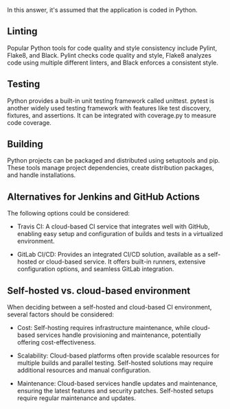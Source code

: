 In this answer, it's assumed that the application is coded in Python.

## Linting
Popular Python tools for code quality and style consistency include Pylint, Flake8, and Black. Pylint checks code quality and style, Flake8 analyzes code using multiple different linters, and Black enforces a consistent style.

## Testing
Python provides a built-in unit testing framework called unittest. pytest is another widely used testing framework with features like test discovery, fixtures, and assertions. It can be integrated with coverage.py to measure code coverage.

## Building
Python projects can be packaged and distributed using setuptools and pip. These tools manage project dependencies, create distribution packages, and handle installations.

## Alternatives for Jenkins and GitHub Actions

The following options could be considered:

- Travis CI: A cloud-based CI service that integrates well with GitHub, enabling easy setup and configuration of builds and tests in a virtualized environment.

- GitLab CI/CD: Provides an integrated CI/CD solution, available as a self-hosted or cloud-based service. It offers built-in runners, extensive configuration options, and seamless GitLab integration.

## Self-hosted vs. cloud-based environment

When deciding between a self-hosted and cloud-based CI environment, several factors should be considered:

- Cost: Self-hosting requires infrastructure maintenance, while cloud-based services handle provisioning and maintenance, potentially offering cost-effectiveness.

- Scalability: Cloud-based platforms often provide scalable resources for multiple builds and parallel testing. Self-hosted solutions may require additional resources and manual configuration.

- Maintenance: Cloud-based services handle updates and maintenance, ensuring the latest features and security patches. Self-hosted setups require regular maintenance and updates.